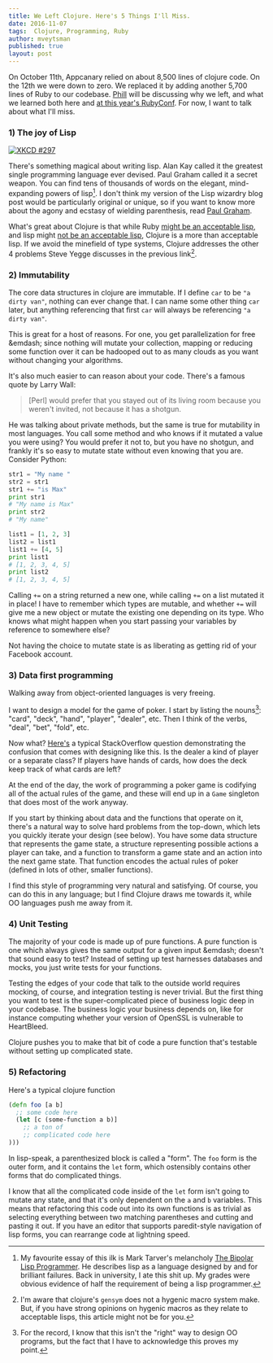 ```yaml
---
title: We Left Clojure. Here's 5 Things I'll Miss.
date: 2016-11-07
tags:  Clojure, Programming, Ruby
author: mveytsman
published: true
layout: post
---
```


On October 11th, Appcanary relied on about 8,500 lines of clojure code. On the
12th we were down to zero. We replaced it by adding another 5,700 lines of Ruby to our codebase. 
[Phill](https://twitter.com/phillmv) will be discussing why we left, and what we learned both here and [at this year's RubyConf](http://rubyconf.org/program#prop_19). For now, I want to talk about what I'll miss.

### 1) The joy of Lisp

[![XKCD #297](http://imgs.xkcd.com/comics/lisp_cycles.png)](https://xkcd.com/297/)

There's something magical about writing lisp. Alan Kay called it the greatest
single programming language ever devised. Paul Graham called it a
secret weapon. You can find tens of thousands
of words on the elegant, mind-expanding powers of lisp[^bipolar]. I don't think
my version of the Lisp wizardry blog post would be particularly original or
unique, so if you want to know more about the agony and ecstasy of wielding
parenthesis, read [Paul Graham](http://paulgraham.com/avg.html).

What's great about Clojure is that while Ruby
[might be an acceptable lisp](http://www.randomhacks.net/2005/12/03/why-ruby-is-an-acceptable-lisp/),
and lisp might
[not be an acceptable lisp](http://steve-yegge.blogspot.ca/2006/04/lisp-is-not-acceptable-lisp.html),
Clojure is a more than acceptable lisp. If we avoid the minefield of type
systems, Clojure addresses the other 4 problems Steve Yegge discusses in the previous link[^hygenic].

### 2) Immutability

The core data structures in clojure are immutable. If I define `car` to be `"a dirty van"`,
nothing can ever change that. I can name some other thing `car` later, but
anything referencing that first `car` will always be referencing `"a dirty van"`.

This is great for a host of reasons. For one, you get parallelization for free &emdash;
since nothing will mutate your collection, mapping or reducing some function
over it can be hadooped out to as many clouds as you want without changing your
algorithms.

It's also much easier to can reason about your code. There's a famous quote by Larry Wall:

> [Perl] would prefer that you stayed out of its living room because you weren't
> invited, not because it has a shotgun.

He was talking about private methods, but the same is true for mutability in most languages. You call some method and who knows if it mutated a value you were using? You would prefer it not to, but you have no shotgun, and frankly it's so easy to mutate state without even knowing that you are. Consider Python:

```python
str1 = "My name "
str2 = str1
str1 += "is Max"
print str1
# "My name is Max"
print str2
# "My name"

list1 = [1, 2, 3]
list2 = list1
list1 += [4, 5]
print list1
# [1, 2, 3, 4, 5]
print list2
# [1, 2, 3, 4, 5]
```

Calling `+=` on a string returned a new one, while calling `+=` on a list
mutated it in place! I have to remember which types are mutable, and whether
`+=` will give me a new object or mutate the existing one depending on its type.
Who knows what might happen when you start passing your variables by reference
to somewhere else?

Not having the choice to mutate state is as liberating as getting rid of your Facebook account.

### 3) Data first programming

Walking away from object-oriented languages is very freeing. 

I want to design a model for the game of poker. I start by listing the
nouns[^nouns]: "card", "deck", "hand", "player", "dealer", etc. Then I
think of the verbs, "deal", "bet", "fold", etc. 

Now what?
[Here's](http://stackoverflow.com/questions/19553838/oop-design-quesiton-with-a-card-game)
a typical StackOverflow question demonstrating the confusion that comes with
designing like this. Is the dealer a kind of player or a separate class? If
players have hands of cards, how does the deck keep track of what cards are
left? 

At the end of the day, the work of programming a poker game is codifying all of
the actual rules of the game, and these will end up in a `Game` singleton that
does most of the work anyway. 

If you start by thinking about data and the functions that operate on it,
there's a natural way to solve hard problems from the top-down, which lets you quickly iterate your
design (see below). You have some data structure that represents the game
state, a structure representing possible actions a player can take, and a
function to transform a game state and an action into the next game state. That
function encodes the actual rules of poker (defined in lots of other, smaller
functions).

I find this style of programming very natural and satisfying. Of course, you can
do this in any language; but I find Clojure draws me towards it, while OO
languages push me away from it.


### 4) Unit Testing

The majority of your code is made up of pure functions. A pure function is one
which always gives the same output for a given input &emdash; doesn't that sound
easy to test? Instead of setting up test harnesses databases and mocks, you just
write tests for your functions.

Testing the edges of your code that talk to the outside world requires mocking,
of course, and integration testing is never trivial. But the first thing you want to
test is the super-complicated piece of business logic deep in your
codebase. The business logic your business depends on, like for instance computing
whether your version of OpenSSL is vulnerable to HeartBleed. 

Clojure pushes you
to make that bit of code a pure function that's testable without setting
up complicated state.

### 5) Refactoring

Here's a typical clojure function

```clojure
(defn foo [a b]
  ;; some code here
  (let [c (some-function a b)]
    ;; a ton of 
    ;; complicated code here
)))
```

In lisp-speak, a parenthesized block is called a "form". The `foo` form is the outer form, and it contains the `let` form, which ostensibly contains other forms that do complicated things.

I know that all the complicated code inside of the `let` form isn't going to
mutate any state, and that it's only dependent on the `a` and `b` variables. This means that
refactoring this code out into its own functions is as trivial as selecting
everything between two matching parentheses and cutting and pasting it out. If
you have an editor that supports paredit-style navigation of lisp forms, you can
rearrange code at lightning speed.

[^bipolar]: My favourite essay of this ilk is Mark Tarver's melancholy
  [The Bipolar Lisp Programmer](http://www.shenlanguage.org/lambdassociates/htdocs/blog/bipolar.htm).
  He describes lisp as a language designed by and for brilliant failures. Back
  in university, I ate this shit up. My grades were obvious evidence of half the
  requirement of being a lisp programmer.

[^hygenic]: I'm aware that clojure's `gensym` does not a hygenic macro system
    make. But, if you have strong opinions on hygenic macros as they relate to
    acceptable lisps, this article might not be for you.

[^nouns]: For the record, I know that this isn't the "right" way to design OO
    programs, but the fact that I have to acknowledge this proves my point.
